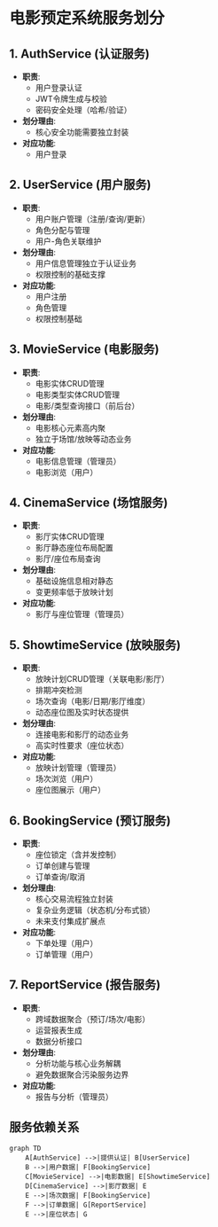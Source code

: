 
# 电影预定系统服务划分

## 1. AuthService (认证服务)
- **职责**:
  - 用户登录认证
  - JWT令牌生成与校验
  - 密码安全处理（哈希/验证）
- **划分理由**:
  - 核心安全功能需要独立封装
- **对应功能**:
  - 用户登录

## 2. UserService (用户服务)
- **职责**:
  - 用户账户管理（注册/查询/更新）
  - 角色分配与管理
  - 用户-角色关联维护
- **划分理由**:
  - 用户信息管理独立于认证业务
  - 权限控制的基础支撑
- **对应功能**:
  - 用户注册
  - 角色管理
  - 权限控制基础

## 3. MovieService (电影服务)
- **职责**:
  - 电影实体CRUD管理
  - 电影类型实体CRUD管理
  - 电影/类型查询接口（前后台）
- **划分理由**:
  - 电影核心元素高内聚
  - 独立于场馆/放映等动态业务
- **对应功能**:
  - 电影信息管理（管理员）
  - 电影浏览（用户）

## 4. CinemaService (场馆服务)
- **职责**:
  - 影厅实体CRUD管理
  - 影厅静态座位布局配置
  - 影厅/座位布局查询
- **划分理由**:
  - 基础设施信息相对静态
  - 变更频率低于放映计划
- **对应功能**:
  - 影厅与座位管理（管理员）

## 5. ShowtimeService (放映服务)
- **职责**:
  - 放映计划CRUD管理（关联电影/影厅）
  - 排期冲突检测
  - 场次查询（电影/日期/影厅维度）
  - 动态座位图及实时状态提供
- **划分理由**:
  - 连接电影和影厅的动态业务
  - 高实时性要求（座位状态）
- **对应功能**:
  - 放映计划管理（管理员）
  - 场次浏览（用户）
  - 座位图展示（用户）

## 6. BookingService (预订服务)
- **职责**:
  - 座位锁定（含并发控制）
  - 订单创建与管理
  - 订单查询/取消
- **划分理由**:
  - 核心交易流程独立封装
  - 复杂业务逻辑（状态机/分布式锁）
  - 未来支付集成扩展点
- **对应功能**:
  - 下单处理（用户）
  - 订单管理（用户）

## 7. ReportService (报告服务)
- **职责**:
  - 跨域数据聚合（预订/场次/电影）
  - 运营报表生成
  - 数据分析接口
- **划分理由**:
  - 分析功能与核心业务解耦
  - 避免数据聚合污染服务边界
- **对应功能**:
  - 报告与分析（管理员）

## 服务依赖关系
```mermaid
graph TD
    A[AuthService] -->|提供认证| B[UserService]
    B -->|用户数据| F[BookingService]
    C[MovieService] -->|电影数据| E[ShowtimeService]
    D[CinemaService] -->|影厅数据| E
    E -->|场次数据| F[BookingService]
    F -->|订单数据| G[ReportService]
    E -->|座位状态| G